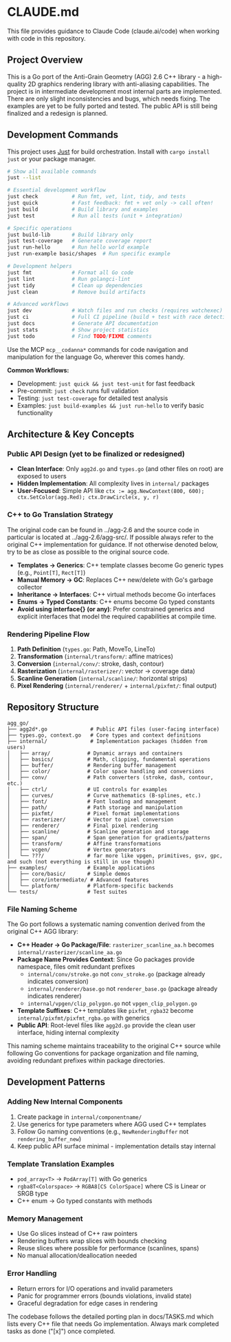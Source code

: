 # CLAUDE.md

This file provides guidance to Claude Code (claude.ai/code) when working with code in this repository.

## Project Overview

This is a Go port of the Anti-Grain Geometry (AGG) 2.6 C++ library - a high-quality 2D graphics rendering library with anti-aliasing capabilities. The project is in intermediate development most internal parts are implemented. There are only slight inconsistencies and bugs, which needs fixing. The examples are yet to be fully ported and tested. The public API is still being finalized and a redesign is planned.

## Development Commands

This project uses [Just](https://github.com/casey/just) for build orchestration. Install with `cargo install just` or your package manager.

```bash
# Show all available commands
just --list

# Essential development workflow
just check           # Run fmt, vet, lint, tidy, and tests
just quick           # Fast feedback: fmt + vet only -> call often!
just build           # Build library and examples
just test            # Run all tests (unit + integration)

# Specific operations
just build-lib       # Build library only
just test-coverage   # Generate coverage report
just run-hello       # Run hello world example
just run-example basic/shapes  # Run specific example

# Development helpers
just fmt             # Format all Go code
just lint            # Run golangci-lint
just tidy            # Clean up dependencies
just clean           # Remove build artifacts

# Advanced workflows
just dev             # Watch files and run checks (requires watchexec)
just ci              # Full CI pipeline (build + test with race detection)
just docs            # Generate API documentation
just stats           # Show project statistics
just todo            # Find TODO/FIXME comments
```

Use the MCP `mcp__codanna*` commands for code navigation and manipulation for the language Go, wherever this comes handy.

**Common Workflows:**

- Development: `just quick && just test-unit` for fast feedback
- Pre-commit: `just check` runs full validation
- Testing: `just test-coverage` for detailed test analysis
- Examples: `just build-examples && just run-hello` to verify basic functionality

## Architecture & Key Concepts

### Public API Design (yet to be finalized or redesigned)

- **Clean Interface**: Only `agg2d.go` and `types.go` (and other files on root) are exposed to users
- **Hidden Implementation**: All complexity lives in `internal/` packages
- **User-Focused**: Simple API like `ctx := agg.NewContext(800, 600); ctx.SetColor(agg.Red); ctx.DrawCircle(x, y, r)`

### C++ to Go Translation Strategy

The original code can be found in ../agg-2.6 and the source code in particular is located at ../agg-2.6/agg-src/. If possible always refer to the original C++ implementation for guidance. If not otherwise denoted below, try to be as close as possible to the original source code.

- **Templates → Generics**: C++ template classes become Go generic types (e.g., `Point[T]`, `Rect[T]`)
- **Manual Memory → GC**: Replaces C++ new/delete with Go's garbage collector
- **Inheritance → Interfaces**: C++ virtual methods become Go interfaces
- **Enums → Typed Constants**: C++ enums become Go typed constants
- **Avoid using interface{} (or any)**: Prefer constrained generics and explicit interfaces that model the required capabilities at compile time.

### Rendering Pipeline Flow

1. **Path Definition** (`types.go`: Path, MoveTo, LineTo)
2. **Transformation** (`internal/transform/`: affine matrices)
3. **Conversion** (`internal/conv/`: stroke, dash, contour)
4. **Rasterization** (`internal/rasterizer/`: vector → coverage data)
5. **Scanline Generation** (`internal/scanline/`: horizontal strips)
6. **Pixel Rendering** (`internal/renderer/` + `internal/pixfmt/`: final output)

## Repository Structure

```
agg_go/
├── agg2d*.go              # Public API files (user-facing interface)
├── types.go, context.go   # Core types and context definitions
├── internal/              # Implementation packages (hidden from users)
│   ├── array/            # Dynamic arrays and containers
│   ├── basics/           # Math, clipping, fundamental operations
│   ├── buffer/           # Rendering buffer management
│   ├── color/            # Color space handling and conversions
│   ├── conv/             # Path converters (stroke, dash, contour, etc.)
│   ├── ctrl/             # UI controls for examples
│   ├── curves/           # Curve mathematics (B-splines, etc.)
│   ├── font/             # Font loading and management
│   ├── path/             # Path storage and manipulation
│   ├── pixfmt/           # Pixel format implementations
│   ├── rasterizer/       # Vector to pixel conversion
│   ├── renderer/         # Final pixel rendering
│   ├── scanline/         # Scanline generation and storage
│   ├── span/             # Span generation for gradients/patterns
│   ├── transform/        # Affine transformations
│   ├── vcgen/            # Vertex generators
│   └── ???/              # far more like vpgen, primitives, gsv, gpc, and such (not everything is still in use though)
├── examples/             # Example applications
│   ├── core/basic/       # Simple demos
│   ├── core/intermediate/ # Advanced features
│   └── platform/         # Platform-specific backends
└── tests/                # Test suites
```

### File Naming Scheme

The Go port follows a systematic naming convention derived from the original C++ AGG library:

- **C++ Header → Go Package/File**: `rasterizer_scanline_aa.h` becomes `internal/rasterizer/scanline_aa.go`
- **Package Name Provides Context**: Since Go packages provide namespace, files omit redundant prefixes
  - `internal/conv/stroke.go` not `conv_stroke.go` (package already indicates conversion)
  - `internal/renderer/base.go` not `renderer_base.go` (package already indicates renderer)
  - `internal/vpgen/clip_polygon.go` not `vpgen_clip_polygon.go`
- **Template Suffixes**: C++ templates like `pixfmt_rgba32` become `internal/pixfmt/pixfmt_rgba.go` with generics
- **Public API**: Root-level files like `agg2d.go` provide the clean user interface, hiding internal complexity

This naming scheme maintains traceability to the original C++ source while following Go conventions for package organization and file naming, avoiding redundant prefixes within package directories.

## Development Patterns

### Adding New Internal Components

1. Create package in `internal/componentname/`
2. Use generics for type parameters where AGG used C++ templates
3. Follow Go naming conventions (e.g., `NewRenderingBuffer` not `rendering_buffer_new`)
4. Keep public API surface minimal - implementation details stay internal

### Template Translation Examples

- `pod_array<T>` → `PodArray[T]` with Go generics
- `rgba8T<Colorspace>` → `RGBA8[CS ColorSpace]` where CS is Linear or SRGB type
- C++ enum → Go typed constants with methods

### Memory Management

- Use Go slices instead of C++ raw pointers
- Rendering buffers wrap slices with bounds checking
- Reuse slices where possible for performance (scanlines, spans)
- No manual allocation/deallocation needed

### Error Handling

- Return errors for I/O operations and invalid parameters
- Panic for programmer errors (bounds violations, invalid state)
- Graceful degradation for edge cases in rendering

The codebase follows the detailed porting plan in docs/TASKS.md which lists every C++ file that needs Go implementation. Always mark completed tasks as done ("[x]") once completed.
